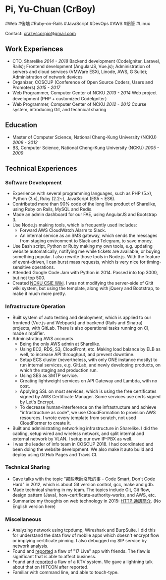 # Pi, Yu-Chuan (CrBoy)
#Web #後端 #Ruby-on-Rails #JavaScript #DevOps #AWS #網管 #Linux

Contact: crazyscorpio@gmail.com

## Work Experiences
* CTO, Sharelike _2014 - 2018_
Backend development (CodeIgniter, Laravel, Rails); Frontend development (AngularJS, Vue.js); Administration of servers and cloud services (VMWare ESXi, Linode, AWS, G Suite); Administration of network devices
* Organizer, COSCUP (Conference of Open Source Coders, Users and Promoters) _2015 - 2017_
* Web Programmer, Computer Center of NCKU _2013 - 2014_
Web project development (PHP + customized CodeIgniter）
* Web Programmer, Computer Center of NCKU _2012 - 2012_
Course system, introducing Git, and technical sharing

## Education
* Master of Computer Science, National Cheng-Kung University (NCKU) _2009 - 2012_
* BS, Computer Science, National Cheng-Kung University (NCKU) _2005 - 2009_

## Technical Experiences
### Software Development
* Experience with several programming languages, such as PHP (5.x), Python (3.x), Ruby (2.2~), JavaScript (ES5 ~ ES6).
* Contributed more than 90% code of the long live product of Sharelike, using Ruby on Rails, MySQL and Redis.
* Made an admin dashboard for our FAE, using AngularJS and Bootstrap 3.
* Use Node.js making tools, which is frequently used includes:
	* Forward AWS CloudWatch Alarm to Slack.
	* An internal service as an SMS gateway, which sends the messages from staging environment to Slack and Telegram, to save money.
* Use Bash script, Python or Ruby making my own tools, e.g. updating website automatically, notifying me while tickets are available, or buying something popular. I also rewrite those tools in Node.js. With the feature of event-driven, I can burst mass requests, which is very nice for timing-sensitive operations.
* Attended Google Code Jam with Python in 2014. Passed into top 3000, but not top 500.
* Created [NCKU CSIE Wiki](http://wiki.csie.ncku.edu.tw/). I was not modifying the server-side of Gitit wiki system, but using the template, along with jQuery and Bootstrap, to make it much more pretty.
### Infrastructure Operation
* Built system of auto testing and deployment, which is applied to our frontend (Vue.js and Webpack) and backend (Rails and Sinatra) projects, with GitLab. There is also operational tasks running on CI, made simplifier.
* Administrating AWS accounts
	* Being the only AWS admin at Sharelike.
	* Using EC2, RDS, S3, CloudFront, etc. Making load balance by ELB as well, to increase API throughput, and prevent downtime.
	* Setup ECS cluster (nevertheless, with only ONE instance mostly) to run internal services, e.g. GitLab, and newly developing products, on which the staging and production run.
	* Using SES as SMTP service.
	* Creating lightweight services on API Gateway and Lambda, with no cost.
	* Applying SSL on most services, which is using the free certificates signed by AWS Certificate Manager. Some services use certs signed by Let's Encrypt.
	* To decrease human-interference on the infrastructure and achieve "infrastructure as code", we use CloudFormation to provision AWS resources. I wrote every template from scratch, not used CloudFormer to create it.
* Built and administrating networking infrastructure in Sharelike. I did the cabling, setup wired and wireless network, and split internal and external network by VLAN. I setup our own IP-PBX as well.
* I was the leader of info team in COSCUP 2018. I had coordinated and been doing the website development. We also make it auto build and deploy using GitHub Pages and Travis CI.
### Technical Sharing
* Gave talks with the topic "那些老師沒教的事 - Code Smart, Don't Code Hard" in 2012, which is about Git version control, gcc, make and gdb.
* Made technical sharing in my team. The topics include Git, Git flow, design pattern (Java), how-certificate-authority-works, and AWS, etc.
* Summarize my thoughts on web technology in 2015: [HTTP 通訊簡介](http://blog.crboy.net/2015/08/http.html). (No English version here)
### Miscellaneous
* Analyzing network using tcpdump, Wireshark and BurpSuite. I did this for understand the data flow of mobile apps which doesn't encrypt flow or implying certificate pinning. I also debugged my SIP service by network analysis.
* Found and [reported](https://zeroday.hitcon.org/vulnerability/ZD-2017-01260) a flaw of "17 Live" app with friends. The flaw is significant that is able to affect business.
* Found and [reported](https://zeroday.hitcon.org/vulnerability/ZD-2016-00074) a flaw of a KTV system. We gave a lightning talk about that on HITCON after reported.
* Familiar with command line, and able to touch-type.
